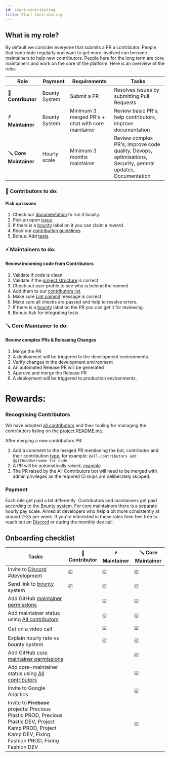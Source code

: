 ```yaml
---
id: start-contributing
title: Start Contributing
---
```


## What is my role?

By default we consider everyone that submits a PR a contributor. People that contribute regularly and want to get more involved can become maintainers to help new contributors. People here for the long term are core maintainers and work on the core of the platform. Here is an overview of the roles

| Role                   | Payment       | Requirements                                      | Tasks                                                                                                      |
| ---------------------- | ------------- | ------------------------------------------------- | ---------------------------------------------------------------------------------------------------------- |
| **🤙 Contributor**     | Bounty System | Submit a PR                                       | Resolves issues by submitting Pull Requests                                                                |
| **⚡️ Maintainer**     | Bounty System | Minimum 3 merged PR's + chat with core maintainer | Review basic PR's, help contributors, improve documentation                                                |
| **🪛 Core Maintainer** | Hourly scale  | Minimum 3 months maintainer                       | Review complex PR's, Improve code quality, Devops, optimisations, Security, general updates, Documentation |

### 🤙 Contributors to do:

#### Pick up issues

1. Check our [documentation](/) to run it locally.
2. Pick an open [issue](https://github.com/ONEARMY/community-platform/issues).
3. If there is a [bounty](/Contributing/bounties) label on it you can claim a reward.
4. Read our [contribution guidelines](https://github.com/ONEARMY/community-platform/blob/master/CONTRIBUTING.md)
5. Bonus: Add [tests](/Testing/end-to-end).

### ⚡️ Maintainers to do:

#### Review incoming code from Contributors

1. Validate if code is clean
2. Validate if the [project structure](https://github.com/ONEARMY/community-platform/blob/master/CONTRIBUTING.md#--project-structure) is correct
3. Check out user profile to see who is behind the commit
4. Add them to our [contributors list](#recognising-contributors)
5. Make sure [Lint commit](https://github.com/ONEARMY/community-platform/blob/master/CONTRIBUTING.md#--commit-style-guide) message is correct
6. Make sure all checks are passed and help to resolve errors.
7. If there is a [bounty](/Contributing/bounties) label on the PR you can get it for reviewing.
8. Bonus: Ask for integrating tests

### 🪛 Core Maintainer to do:

#### Review complex PRs & Releasing Changes

1. Merge the PR
2. A deployment will be triggered to the development environments.
3. Verify changes in the development environment
4. An automated Release PR will be generated
5. Approve and merge the Release PR
6. A deployment will be triggered to production environments.

# Rewards:

### Recognising Contributors

We have adopted [all contributors](https://allcontributors.org/) and their tooling for managing the contributors listing on the [project README.me](https://github.com/ONEARMY/community-platform/blob/master/README.md).

After merging a new contributors PR:

1. Add a comment to the merged PR mentioning the bot, contributor and their contribution [type](https://allcontributors.org/docs/en/emoji-key), for example: `@all-contributors add @githubUsername for code`
2. A PR will be automatically raised, [example](https://github.com/ONEARMY/community-platform/pull/1952)
3. The PR raised by the All Contributors bot will need to be merged with admin privileges as the required CI skips are deliberately skipped.

### Payment

Each role get paid a bit differently. Contributors and maintainers get paid according to the [Bounty system](/Contributing/bounties). For core maintainers there is a separate hourly pay scale. Aimed at developers who help a bit more consistently at around 2-3h per week. If you're interested in these roles then feel free to reach out on [Discord](https://discord.com/invite/SSBrzeR) or during the monthly dev call.



##  Onboarding checklist

| Tasks                                                                                                         |🤙 Contributor  | ⚡️ Maintainer   | 🪛 Core Maintainer |
|---------------------------------------------------------------------------------------------------------------|----------------|----------------|-------------------|
| Invite to [Discord](https://discord.com/invite/SSBrzeR) #development                                          |         ☑️      |        ☑️       |        ☑️          | 
| Send link to [bounty](/Contributing/bounties) system                                                          |         ☑️      |        ☑️       |        ☑️          | 
| Add GitHub [maintainer permissions](https://github.com/ONEARMY/community-platform/settings/access)            |                |        ☑️       |        ☑️          | 
| Add maintainer status using [All contributors ](#recognising-contributors)                                    |                |        ☑️       |        ☑️          | 
| Get on a video call                                                                                           |                |        ☑️       |        ☑️          | 
| Explain hourly rate vs bounty system                                                                          |                |        ☑️       |        ☑️          | 
| Add GitHub [core maintainer permissions](https://github.com/ONEARMY/community-platform/settings/access)       |                |                |        ☑️          | 
| Add core-maintainer status using [All contributors ](#recognising-contributors)                               |                |                |        ☑️          | 
| Invite to Google Analitics                                                                                    |                |                |        ☑️          | 
| Invite to **Firebase** projects: Precious Plastic PROD, Precious Plastic DEV, Project Kamp PROD, Project Kamp DEV,  Fixing Fashion PROD, Fixing Fashion DEV  |                |                |        ☑️          | 


